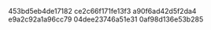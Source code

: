 453bd5eb4de17182
ce2c66f171fe13f3
a90f6ad42d5f2da4
e9a2c92a1a96cc79
04dee23746a51e31
0af98d136e53b285
